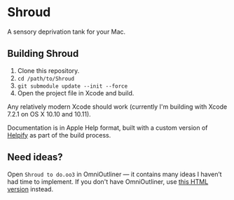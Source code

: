 Shroud
======

A sensory deprivation tank for your Mac.

Building Shroud
---------------

1. Clone this repository.
2. ```cd /path/to/Shroud```
3. ```git submodule update --init --force```
4. Open the project file in Xcode and build. 

Any relatively modern Xcode should work (currently I'm building with Xcode 7.2.1 on OS X 10.10 and 10.11).

Documentation is in Apple Help format, built with a custom version of [Helpify](https://www.omnigroup.com/blog/Helpify_the_Omni_Help_Emitter) as part of the build process.

Need ideas?
-----------

Open `Shroud to do.oo3` in OmniOutliner — it contains many ideas I haven’t had time to implement.  If you don't have OmniOutliner, use [this HTML version](https://rawgit.com/nriley/Shroud/master/Shroud%20to%20do.html/index.html) instead.
